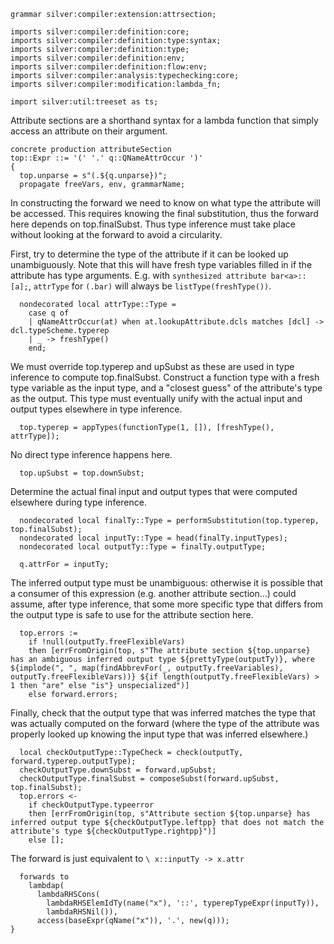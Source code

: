 ```silver
grammar silver:compiler:extension:attrsection;

imports silver:compiler:definition:core;
imports silver:compiler:definition:type:syntax;
imports silver:compiler:definition:type;
imports silver:compiler:definition:env;
imports silver:compiler:definition:flow:env;
imports silver:compiler:analysis:typechecking:core;
imports silver:compiler:modification:lambda_fn;

import silver:util:treeset as ts;
```

Attribute sections are a shorthand syntax for a lambda function that simply access an attribute on their argument. 

```silver
concrete production attributeSection
top::Expr ::= '(' '.' q::QNameAttrOccur ')'
{
  top.unparse = s"(.${q.unparse})";
  propagate freeVars, env, grammarName;
```

In constructing the forward we need to know on what type the attribute will be accessed.
This requires knowing the final substitution, thus the forward here depends on top.finalSubst.
Thus type inference must take place without looking at the forward to avoid a circularity.
  
First, try to determine the type of the attribute if it can be looked up unambiguously.
Note that this will have fresh type variables filled in if the attribute has type arguments.
E.g. with `synthesized attribute bar<a>::[a];`, `attrType` for `(.bar)` will always be
`listType(freshType())`.
```silver
  nondecorated local attrType::Type =
    case q of
    | qNameAttrOccur(at) when at.lookupAttribute.dcls matches [dcl] -> dcl.typeScheme.typerep
    | _ -> freshType()
    end;
```

We must override top.typerep and upSubst as these are used in type inference to compute top.finalSubst.
Construct a function type with a fresh type variable as the input type,
and a "closest guess" of the attribute's type as the output.  This type must eventually unify with
the actual input and output types elsewhere in type inference.
```silver
  top.typerep = appTypes(functionType(1, []), [freshType(), attrType]);
```

No direct type inference happens here.
```silver
  top.upSubst = top.downSubst;
```

Determine the actual final input and output types that were computed elsewhere during type inference.
```silver
  nondecorated local finalTy::Type = performSubstitution(top.typerep, top.finalSubst);
  nondecorated local inputTy::Type = head(finalTy.inputTypes);
  nondecorated local outputTy::Type = finalTy.outputType;

  q.attrFor = inputTy;
```

The inferred output type must be unambiguous: otherwise it is possible that a consumer of this
expression (e.g. another attribute section...) could assume, after type inference, that some more
specific type that differs from the output type is safe to use for the attribute section here.
```silver
  top.errors :=
    if !null(outputTy.freeFlexibleVars)
    then [errFromOrigin(top, s"The attribute section ${top.unparse} has an ambiguous inferred output type ${prettyType(outputTy)}, where ${implode(", ", map(findAbbrevFor(_, outputTy.freeVariables), outputTy.freeFlexibleVars))} ${if length(outputTy.freeFlexibleVars) > 1 then "are" else "is"} unspecialized")]
    else forward.errors;
```

Finally, check that the output type that was inferred matches the type that was actually computed
on the forward (where the type of the attribute was properly looked up knowing the input type that
was inferred elsewhere.)
```silver 
  local checkOutputType::TypeCheck = check(outputTy, forward.typerep.outputType);
  checkOutputType.downSubst = forward.upSubst;
  checkOutputType.finalSubst = composeSubst(forward.upSubst, top.finalSubst);
  top.errors <-
    if checkOutputType.typeerror
    then [errFromOrigin(top, s"Attribute section ${top.unparse} has inferred output type ${checkOutputType.leftpp} that does not match the attribute's type ${checkOutputType.rightpp}")]
    else [];
```

The forward is just equivalent to `\ x::inputTy -> x.attr`
```silver
  forwards to
    lambdap(
      lambdaRHSCons(
        lambdaRHSElemIdTy(name("x"), '::', typerepTypeExpr(inputTy)),
        lambdaRHSNil()),
      access(baseExpr(qName("x")), '.', new(q)));
}
```
